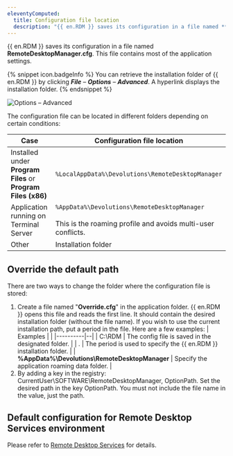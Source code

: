 ```yaml
---
eleventyComputed:
  title: Configuration file location
  description: "{{ en.RDM }} saves its configuration in a file named **RemoteDesktopManager.cfg**. This file contains most of the application settings."
---
```

{{ en.RDM }} saves its configuration in a file named **RemoteDesktopManager.cfg**. This file contains most of the application settings.

{% snippet icon.badgeInfo %}
You can retrieve the installation folder of {{ en.RDM }} by clicking ***File*** – ***Options*** – ***Advanced***. A hyperlink displays the installation folder.
{% endsnippet %}

![Options – Advanced](https://cdnweb.devolutions.net/docs/en/rdm/windows/RDMWin2257.png)

The configuration file can be located in different folders depending on certain conditions:

| Case                                                         | Configuration file location                       |
|--------------------------------------------------------------|---------------------------------------------------|
| Installed under **Program Files** or **Program Files (x86)** | `%LocalAppData%\Devolutions\RemoteDesktopManager` |
| Application running on Terminal Server                       | `%AppData%\Devolutions\RemoteDesktopManager`<br><br>This is the roaming profile and avoids multi-user conflicts. |
| Other                                                        | Installation folder                               |

## Override the default path
There are two ways to change the folder where the configuration file is stored:

1. Create a file named "**Override.cfg**" in the application folder. {{ en.RDM }} opens this file and reads the first line. It should contain the desired installation folder (without the file name). If you wish to use the current installation path, put a period in the file. Here are a few examples:
   | Examples |  |
   |----------|--|
   | C:\RDM | The config file is saved in the designated folder. |
   | . | The period is used to specify the {{ en.RDM }} installation folder. |
   | **%AppData%\Devolutions\RemoteDesktopManager** | Specify the application roaming data folder. |
1. By adding a key in the registry: CurrentUser\SOFTWARE\RemoteDesktopManager, OptionPath. Set the desired path in the key OptionPath. You must not include the file name in the value, just the path.

## Default configuration for Remote Desktop Services environment
Please refer to [Remote Desktop Services](/rdm/windows/installation/client/terminal-services/) for details.
